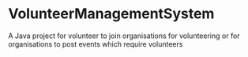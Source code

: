 # VolunteerManagementSystem

A Java project for volunteer to join organisations for volunteering or for organisations to post events which require volunteers
